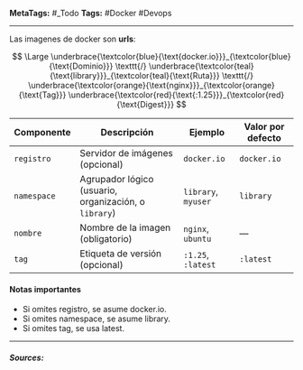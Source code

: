 **MetaTags:** #_Todo
**Tags:** #Docker #Devops 
- - -
Las imagenes de docker son **urls**:

$$
  \Large
  \underbrace{\textcolor{blue}{\text{docker.io}}}_{\textcolor{blue}{\text{Dominio}}} \texttt{/}
  \underbrace{\textcolor{teal}{\text{library}}}_{\textcolor{teal}{\text{Ruta}}} \texttt{/}
  \underbrace{\textcolor{orange}{\text{nginx}}}_{\textcolor{orange}{\text{Tag}}}
  \underbrace{\textcolor{red}{\text{:1.25}}}_{\textcolor{red}{\text{Digest}}}
$$

| Componente  | Descripción                                           | Ejemplo             | Valor por defecto |
| ----------- | ----------------------------------------------------- | ------------------- | ----------------- |
| `registro`  | Servidor de imágenes (opcional)                       | `docker.io`         | `docker.io`       |
| `namespace` | Agrupador lógico (usuario, organización, o `library`) | `library`, `myuser` | `library`         |
| `nombre`    | Nombre de la imagen (obligatorio)                     | `nginx`, `ubuntu`   | —                 |
| `tag`       | Etiqueta de versión (opcional)                        | `:1.25`, `:latest`  | `:latest`         |

#### Notas importantes
- Si omites registro, se asume docker.io.
- Si omites namespace, se asume library.
- Si omites tag, se usa latest.
- - - 
#### ***Sources:***
